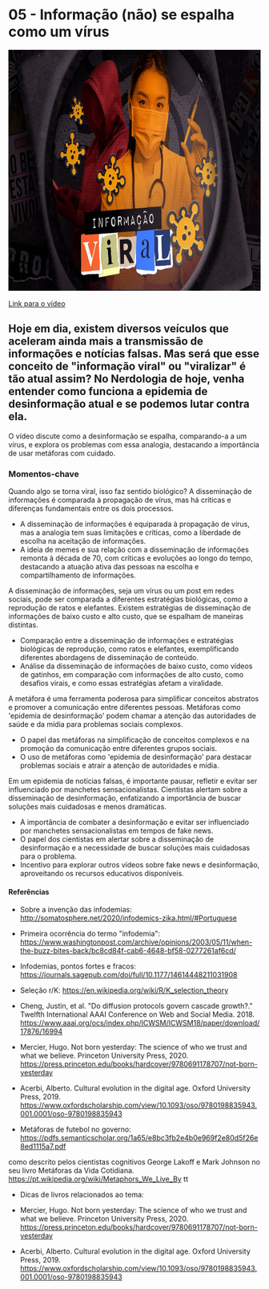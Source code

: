 # 05 - Informação (não) se espalha como um vírus
<img src="../img/05.png/" width="854" height="480"/>

[Link para o vídeo](https://www.youtube.com/watch?v=6XyLlHX9E-E&list=PLyRcl7Q37-DWw10DNuAR1GaCfkPpO1ndY&index=6&ab_channel=Nerdologia)


## Hoje em dia, existem diversos veículos que aceleram ainda mais a transmissão de informações  e notícias falsas. Mas será que esse conceito de "informação viral" ou "viralizar" é tão atual assim? No Nerdologia de hoje, venha entender como funciona a epidemia de desinformação atual e se podemos lutar contra ela.

O vídeo discute como a desinformação se espalha, comparando-a a um vírus, e explora os problemas com essa analogia, destacando a importância de usar metáforas com cuidado.

### Momentos-chave
Quando algo se torna viral, isso faz sentido biológico? A disseminação de informações é comparada à propagação de vírus, mas há críticas e diferenças fundamentais entre os dois processos.
- A disseminação de informações é equiparada à propagação de vírus, mas a analogia tem suas limitações e críticas, como a liberdade de escolha na aceitação de informações.
- A ideia de memes e sua relação com a disseminação de informações remonta à década de 70, com críticas e evoluções ao longo do tempo, destacando a atuação ativa das pessoas na escolha e compartilhamento de informações.

A disseminação de informações, seja um vírus ou um post em redes sociais, pode ser comparada a diferentes estratégias biológicas, como a reprodução de ratos e elefantes. Existem estratégias de disseminação de informações de baixo custo e alto custo, que se espalham de maneiras distintas.
- Comparação entre a disseminação de informações e estratégias biológicas de reprodução, como ratos e elefantes, exemplificando diferentes abordagens de disseminação de conteúdo.
- Análise da disseminação de informações de baixo custo, como vídeos de gatinhos, em comparação com informações de alto custo, como desafios virais, e como essas estratégias afetam a viralidade.

A metáfora é uma ferramenta poderosa para simplificar conceitos abstratos e promover a comunicação entre diferentes pessoas. Metáforas como 'epidemia de desinformação' podem chamar a atenção das autoridades de saúde e da mídia para problemas sociais complexos.
- O papel das metáforas na simplificação de conceitos complexos e na promoção da comunicação entre diferentes grupos sociais.
- O uso de metáforas como 'epidemia de desinformação' para destacar problemas sociais e atrair a atenção de autoridades e mídia.

Em um epidemia de notícias falsas, é importante pausar, refletir e evitar ser influenciado por manchetes sensacionalistas. Cientistas alertam sobre a disseminação de desinformação, enfatizando a importância de buscar soluções mais cuidadosas e menos dramáticas.
- A importância de combater a desinformação e evitar ser influenciado por manchetes sensacionalistas em tempos de fake news.
- O papel dos cientistas em alertar sobre a disseminação de desinformação e a necessidade de buscar soluções mais cuidadosas para o problema.
- Incentivo para explorar outros vídeos sobre fake news e desinformação, aproveitando os recursos educativos disponíveis.

#### Referências
- Sobre a invenção das infodemias:
http://somatosphere.net/2020/infodemics-zika.html/#Portuguese
 
- Primeira ocorrência do termo "infodemia":
https://www.washingtonpost.com/archive/opinions/2003/05/11/when-the-buzz-bites-back/bc8cd84f-cab6-4648-bf58-0277261af6cd/
 
- Infodemias, pontos fortes e fracos:
https://journals.sagepub.com/doi/full/10.1177/14614448211031908
 
- Seleção r/K:
https://en.wikipedia.org/wiki/R/K_selection_theory
 
- Cheng, Justin, et al. "Do diffusion protocols govern cascade growth?." Twelfth International AAAI Conference on Web and Social Media. 2018.
https://www.aaai.org/ocs/index.php/ICWSM/ICWSM18/paper/download/17876/16994
 
- Mercier, Hugo. Not born yesterday: The science of who we trust and what we believe. Princeton University Press, 2020.
https://press.princeton.edu/books/hardcover/9780691178707/not-born-yesterday
 
- Acerbi, Alberto. Cultural evolution in the digital age. Oxford University Press, 2019.
https://www.oxfordscholarship.com/view/10.1093/oso/9780198835943.001.0001/oso-9780198835943
 
 
- Metáforas de futebol no governo:
https://pdfs.semanticscholar.org/1a65/e8bc3fb2e4b0e969f2e80d5f26e8ed1115a7.pdf
 
como descrito pelos cientistas cognitivos George Lakoff e Mark Johnson no seu livro Metáforas da Vida Cotidiana.
https://pt.wikipedia.org/wiki/Metaphors_We_Live_By tt
 
- Dicas de livros relacionados ao tema:
 
 
- Mercier, Hugo. Not born yesterday: The science of who we trust and what we believe. Princeton University Press, 2020.
https://press.princeton.edu/books/hardcover/9780691178707/not-born-yesterday
 
- Acerbi, Alberto. Cultural evolution in the digital age. Oxford University Press, 2019.
https://www.oxfordscholarship.com/view/10.1093/oso/9780198835943.001.0001/oso-9780198835943
